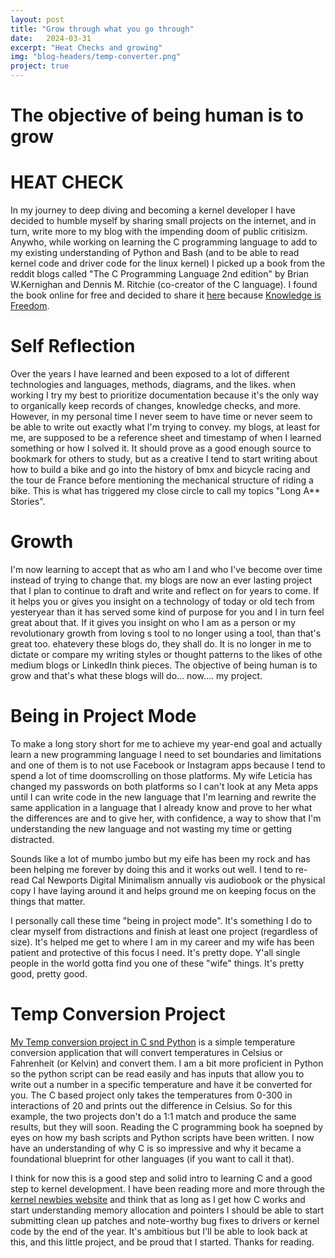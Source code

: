 ```yaml
---
layout: post
title: "Grow through what you go through"
date:   2024-03-31
excerpt: "Heat Checks and growing"
img: "blog-headers/temp-converter.png" 
project: true  
---
```


# The objective of being human is to grow

# HEAT CHECK 
In my journey to deep diving and becoming a kernel developer I have decided to humble myself by sharing small projects on the internet, and in turn, write more to my blog with the impending doom of public critisizm. Anywho, while working on learning the C programming language to add to my existing understanding of Python and Bash (and to be able to read kernel code and driver code for the linux kernel) I picked up a book from the reddit blogs called "The C Programming Language 2nd edition" by Brian W.Kernighan and Dennis M. Ritchie (co-creator of the C language). I found the book online for free and decided to share it [here]() because [Knowledge is Freedom](https://github.com/ohkimur/the-c-programming-language-2nd-edition-solutions).

# Self Reflection
Over the years I have learned and been exposed to a lot of different technologies and languages, methods, diagrams, and the likes. when working I try my best to prioritize documentation because it's the only way to organically keep records of changes, knowledge checks, and more. However, in my personal time I never seem to have time or never seem to be able to write out exactly what I'm trying to convey. my blogs, at least for me, are supposed to be a reference sheet and timestamp of when I learned something or how I solved it. It should prove as a good enough source to bookmark for others to study, but as a creative I tend to start writing about how to build a bike and go into the history of bmx and bicycle racing and the tour de France before mentioning the mechanical structure of riding a bike. This is what has triggered my close circle to call my topics "Long A** Stories". 

# Growth 
I'm now learning to accept that as who am I and who I've become over time instead of trying to change that. my blogs are now an ever lasting project that I plan to continue to draft and write and reflect on for years to come. If it helps you or gives you insight on a technology of today or old tech from yesteryear than it has served some kind of purpose for you and I in turn feel great about that. If it gives you insight on who I am as a person or my revolutionary growth from loving s tool to no longer using a tool, than that's great too.
ehatevery these blogs do, they shall do. It is no longer in me to dictate or compare my writing styles or thought patterns to the likes of othe medium blogs or LinkedIn think pieces. The objective of being human is to grow and that's what these blogs will do... now.... my project. 

# Being in Project Mode 
To make a long story short for me to achieve my year-end goal and actually learn a new programming language I need to set boundaries and limitations and one of them is to not use Facebook or Instagram apps because I tend to spend a lot of time doomscrolling on those platforms. My wife Leticia has changed my passwords on both platforms so I can't look at any Meta apps until I can write code in the new language that I'm learning and rewrite the same application in a language that I already know and prove to her what the differences are and to give her, with confidence, a way to show that I'm understanding the new language and not wasting my time or getting distracted. 

Sounds like a lot of mumbo jumbo but my eife has been my rock and has been helping me forever by doing this and it works out well. I tend to re-read Cal Newports Digital Minimalism annually vis audiobook or the physical copy I have laying around it and helps ground me on keeping focus on the things that matter.

I personally call these time "being in project mode". It's something I do to clear myself from distractions and finish at least one project (regardless of size). It's helped me get to where I am in my career and my wife has been patient and protective of this focus I need. It's pretty dope. Y'all single people in the world gotta find you one of these "wife" things. It's pretty good, pretty good. 

# Temp Conversion Project 
[My Temp conversion project in C snd Python](https://github.com/tedleyem/blog-temp-check) is a simple temperature conversion application that will convert temperatures in Celsius or Fahrenheit (or Kelvin) and convert them. I am a bit more proficient in Python so the python script can be read easily and has inputs that allow you to write out a number in a specific temperature and have it be converted for you. The C based project only takes the temperatures from 0-300 in interactions of 20 and prints out the difference in Celsius. So for this example, the two projects don't do a 1:1 match and produce the same results, but they will soon. Reading the C programming book ha soepned by eyes on how my bash scripts and Python scripts have been written. I now have an understanding of why C is so impressive and why it became a foundational blueprint for other languages (if you want to call it that). 

I think for now this is a good step and solid intro to learning C and a good step to kernel development. I have been reading more and more through the [kernel newbies website](https://kernelnewbies.org/) and think that as long as I get how C works and start understanding memory allocation and pointers I should be able to start submitting clean up patches and note-worthy bug fixes to drivers or kernel code by the end of the year. It's ambitious but I'll be able to look back at this, and this little project, and be proud that I started. Thanks for reading. 




